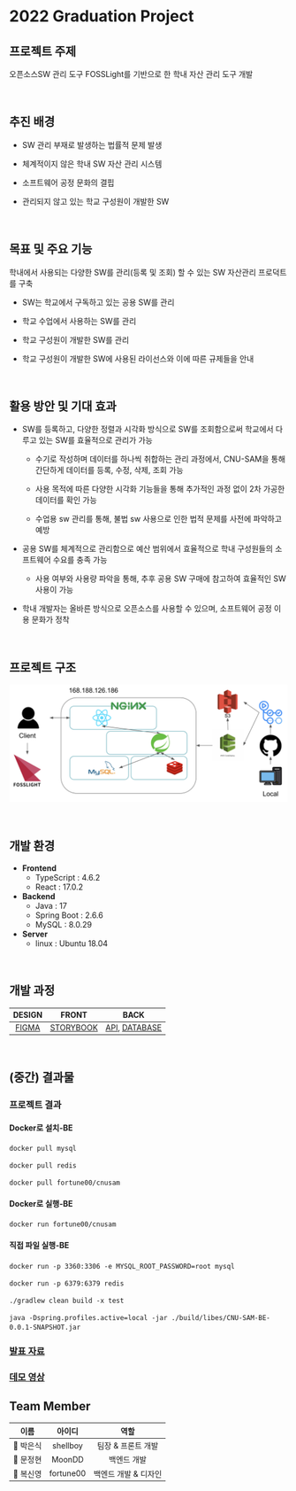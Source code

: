 # 2022 Graduation Project

## 프로젝트 주제
오픈소스SW 관리 도구 FOSSLight를 기반으로 한 학내 자산 관리 도구 개발

<br>

## 추진 배경
- SW 관리 부재로 발생하는 법률적 문제 발생

- 체계적이지 않은 학내 SW 자산 관리 시스템 

- 소프트웨어 공정 문화의 결핍

- 관리되지 않고 있는 학교 구성원이 개발한 SW

<br>

## 목표 및 주요 기능
학내에서 사용되는 다양한 SW를 관리(등록 및 조회) 할 수 있는 SW 자산관리 프로덕트를 구축

- SW는 학교에서 구독하고 있는 공용 SW를 관리

- 학교 수업에서 사용하는 SW를 관리

- 학교 구성원이 개발한 SW를 관리

- 학교 구성원이 개발한 SW에 사용된 라이선스와 이에 따른 규제들을 안내

<br>

## 활용 방안 및 기대 효과
- SW를 등록하고, 다양한 정렬과 시각화 방식으로 SW를 조회함으로써 학교에서 다루고 있는 SW를 효율적으로 관리가 가능
  
  - 수기로 작성하며 데이터를 하나씩 취합하는 관리 과정에서, CNU-SAM을 통해 간단하게 데이터를 등록, 수정, 삭제, 조회 가능
  
  - 사용 목적에 따른 다양한 시각화 기능들을 통해 추가적인 과정 없이 2차 가공한 데이터를 확인 가능
  
  - 수업용 sw 관리를 통해, 불법 sw 사용으로 인한 법적 문제를 사전에 파악하고 예방

- 공용 SW를 체계적으로 관리함으로 예산 범위에서 효율적으로 학내 구성원들의 소프트웨어 수요를 충족 가능
  - 사용 여부와 사용량 파악을 통해, 추후 공용 SW 구매에 참고하여 효율적인 SW 사용이 가능

- 학내 개발자는 올바른 방식으로 오픈소스를 사용할 수 있으며, 소프트웨어 공정 이용 문화가 정착

<br>

## 프로젝트 구조
![pj](https://github.com/CNUOSS/.github/blob/master/profile/img/pj.png)

<br>

## 개발 환경
- **Frontend**
    - TypeScript : 4.6.2
    - React : 17.0.2
- **Backend**
    - Java : 17
    - Spring Boot : 2.6.6
    - MySQL : 8.0.29
- **Server**
    - linux : Ubuntu 18.04

<br>

## 개발 과정

|DESIGN|FRONT|BACK|
|:---:|:---:|:---:|
|[FIGMA](https://www.figma.com/file/eqApqHEmv1BH3dX3jT8Opa/CNU_SAM?node-id=0%3A1)|[STORYBOOK](https://62679f79619a13004a8e5780-wtrwczgjor.chromatic.com/?path=/story/container-addorupdatelectureswtab--create-tab)|[API](https://www.notion.so/API-18cb53dfac584db889b6cd116aaf12c7), [DATABASE](https://www.notion.so/86345d650a7341fc9b125fc33fb8d908)|

<br>

## (중간) 결과물

### 프로젝트 결과
#### Docker로 설치-BE

`docker pull mysql`

`docker pull redis`

`docker pull fortune00/cnusam`
 
 #### Docker로 실행-BE
 
 `docker run fortune00/cnusam`

#### 직접 파일 실행-BE

`docker run -p 3360:3306 -e MYSQL_ROOT_PASSWORD=root mysql`
 
`docker run -p 6379:6379 redis`
  
`./gradlew clean build -x test`

`java -Dspring.profiles.active=local -jar ./build/libes/CNU-SAM-BE-0.0.1-SNAPSHOT.jar`

### [발표 자료](https://docs.google.com/presentation/d/1Y0q7jJ7Z9ecbyBmio7GP2LWS1yq0IYEHojlePhpeQhI/edit#slide=id.g12f65192fc9_0_25)

### [데모 영상](https://www.youtube.com/watch?v=G3NfMfse_ik)

## Team Member
|이름|아이디|역할|
|:---:|:---:|:---:|
|🦙 박은식|shellboy|팀장 & 프론트 개발|
|🐥 문정현|MoonDD|백엔드 개발|
|🦕 복신영|fortune00|백엔드 개발 & 디자인|


